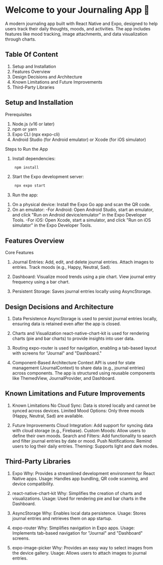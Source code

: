 # Welcome to your Journaling App 👋

A modern journaling app built with React Native and Expo, designed to help users track their daily thoughts, moods, and activities. The app includes features like mood tracking, image attachments, and data visualization through charts.

## Table Of Content

1. Setup and Installation
2. Features Overview
3. Design Decisions and Architecture
4. Known Limitations and Future Improvements
5. Third-Party Libraries

## Setup and Installation

   Prerequisites
   
   1. Node.js (v16 or later)
   2. npm or yarn
   3. Expo CLI (npx expo-cli)
   4. Android Studio (for Android emulator) or Xcode (for iOS simulator)
   
   Steps to Run the App
   
   1. Install dependencies:
   
      ```bash
       npm install
      ```
   
   2. Start the Expo development server:
   
      ```bash
       npx expo start
      ```
   
   3. Run the app:
   
   1) On a physical device: Install the Expo Go app and scan the QR code.
   2) On an emulator:
         -For Android: Open Android Studio, start an emulator, and click "Run on Android device/emulator" in the Expo Developer Tools.
         -For iOS: Open Xcode, start a simulator, and click "Run on iOS simulator" in the Expo Developer Tools.

## Features Overview

   Core Features
   
   1. Journal Entries:
   Add, edit, and delete journal entries.
   Attach images to entries.
   Track moods (e.g., Happy, Neutral, Sad).
   
   2. Dashboard:
   Visualize mood trends using a pie chart.
   View journal entry frequency using a bar chart.
   
   3. Persistent Storage:
   Saves journal entries locally using AsyncStorage.

## Design Decisions and Architecture
   
   1. Data Persistence
      AsyncStorage is used to persist journal entries locally, ensuring data is retained even after the app is closed.
   
   2. Charts and Visualization
      react-native-chart-kit is used for rendering charts (pie and bar charts) to provide insights into user data.
   
   3. Routing
      expo-router is used for navigation, enabling a tab-based layout with screens for "Journal" and "Dashboard."

   4. Component-Based Architecture
      Context API is used for state management (JournalContext) to share data (e.g., journal entries) across components.
      The app is structured using reusable components like ThemedView, JournalProvider, and Dashboard.

## Known Limitations and Future Improvements

   1. Known Limitations
   No Cloud Sync: Data is stored locally and cannot be synced across devices.
   Limited Mood Options: Only three moods (Happy, Neutral, Sad) are available.
   
   4. Future Improvements
      Cloud Integration: Add support for syncing data with cloud storage (e.g., Firebase).
      Custom Moods: Allow users to define their own moods.
      Search and Filters: Add functionality to search and filter journal entries by date or mood.
      Push Notifications: Remind users to log their daily entries.
      Theming: Supports light and dark modes.

## Third-Party Libraries

   1. Expo
   Why: Provides a streamlined development environment for React Native apps.
   Usage: Handles app bundling, QR code scanning, and device compatibility.

   2. react-native-chart-kit
   Why: Simplifies the creation of charts and visualizations.
   Usage: Used for rendering pie and bar charts in the Dashboard.

   3. AsyncStorage
   Why: Enables local data persistence.
   Usage: Stores journal entries and retrieves them on app startup.

   4. expo-router
   Why: Simplifies navigation in Expo apps.
   Usage: Implements tab-based navigation for "Journal" and "Dashboard" screens.
   
   5. expo-image-picker
   Why: Provides an easy way to select images from the device gallery.
   Usage: Allows users to attach images to journal entries.

